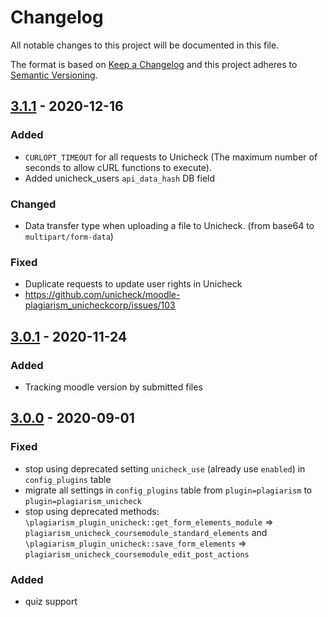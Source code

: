 # Changelog
All notable changes to this project will be documented in this file.

The format is based on [Keep a Changelog](http://keepachangelog.com/en/1.0.0/)
and this project adheres to [Semantic Versioning](http://semver.org/spec/v2.0.0.html).

## [3.1.1] - 2020-12-16
### Added
- `CURLOPT_TIMEOUT` for all requests to Unicheck (The maximum number of seconds to allow cURL functions to execute).
- Added unicheck_users `api_data_hash` DB field

### Changed
- Data transfer type when uploading a file to Unicheck. (from base64 to `multipart/form-data`)

### Fixed
- Duplicate requests to update user rights in Unicheck
- https://github.com/unicheck/moodle-plagiarism_unicheckcorp/issues/103

## [3.0.1] - 2020-11-24
### Added
- Tracking moodle version by submitted files

## [3.0.0] - 2020-09-01
### Fixed
- stop using deprecated setting `unicheck_use` (already use `enabled`) in `config_plugins` table
- migrate all settings in `config_plugins` table from `plugin=plagiarism` to `plugin=plagiarism_unicheck`
- stop using deprecated methods: `\plagiarism_plugin_unicheck::get_form_elements_module` => `plagiarism_unicheck_coursemodule_standard_elements`
    and `\plagiarism_plugin_unicheck::save_form_elements` => `plagiarism_unicheck_coursemodule_edit_post_actions`

### Added
- quiz support

[3.1.1]: https://github.com/unicheck/moodle-plagiarism_unicheckcorp/releases/tag/v3.1.1
[3.1.0]: https://github.com/unicheck/moodle-plagiarism_unicheckcorp/releases/tag/v3.1.0
[3.0.1]: https://github.com/unicheck/moodle-plagiarism_unicheckcorp/releases/tag/v3.0.1
[3.0.0]: https://github.com/unicheck/moodle-plagiarism_unicheckcorp/releases/tag/v3.0.0

